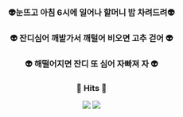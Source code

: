 <h3 align="center"><b>👽눈뜨고 아침 6시에 일어나 할머니 밥 차려드려👽 </b></h3>
<h3 align="center"><b>👽 잔디심어 깨밭가서 깨털어 비오면 고추 걷어 👽 </b></h3>
<h3 align="center"><b>👽     해떨어지면 잔디 또 심어 자빠져 자    👽 </b></h3>

<h3 align="center"><b>🔫 Hits 🔫 </b></h3>
<p align="center">
<a href="https://hits.seeyoufarm.com"><img src="https://hits.seeyoufarm.com/api/count/incr/badge.svg?url=https%3A%2F%2Fgithub.com%2Fyouhyeoneee%2F&count_bg=%23000000&title_bg=%23000000&icon=github.svg&icon_color=%23FFFFFF&title=GitHub&edge_flat=false"/></a>
<a href="https://hits.seeyoufarm.com"><img src="https://hits.seeyoufarm.com/api/count/incr/badge.svg?url=https%3A%2F%2Fvelog.io%2F%40youhyeoneee&count_bg=%2320C997&title_bg=%2320C997&icon=blogger.svg&icon_color=%23FFFFFF&title=Velog&edge_flat=false"/></a>
</p>
